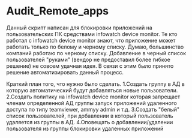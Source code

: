 # Audit_Remote_apps
 Данный скрипт написан для  блокировки приложений на пользовательских ПК средствами infowatch device monitor.
 Те кто работал с infowatch device monitor знают, что приложение может работать только по белому и черному списку.
 Думаю, большинство компаний работаю по черному списку. Добавление в черный список пользователей "руками" (вендор не предоставил более
 гибкое решение) не совсем удачная идея.
 В связи с этим было принято решение автоматизировать данный процесс.
 
 Краткий план того, что нужно было сделать. 
 1.Создать группу в АД в которую автоматический будут добавляться новые пользователи. 
 2.Создать политику на infowatch device monitor которая запрещает членам определенной АД группы запуск приложений удаленного доступа
 по типу teamviewer, ammyy admin и т.д.
 3.Создать "белый" список пользователей, при добавлении в который пользователь удаляется из группы в АД.
 4.Оповещать о добавлении/удалении пользователя из группы блокировки удаленных приложений
 
 
 
